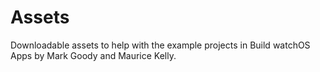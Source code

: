 # Assets

Downloadable assets to help with the example projects in Build watchOS Apps by Mark Goody and Maurice Kelly.
